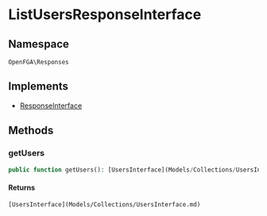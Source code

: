 # ListUsersResponseInterface


## Namespace
`OpenFGA\Responses`

## Implements
* [ResponseInterface](Responses/ResponseInterface.md)



## Methods
### getUsers


```php
public function getUsers(): [UsersInterface](Models/Collections/UsersInterface.md)
```



#### Returns
`[UsersInterface](Models/Collections/UsersInterface.md)`

